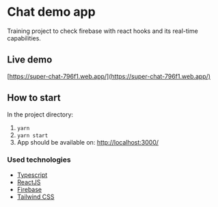 # Chat demo app

Training project to check firebase with react hooks and its real-time capabilities.

## Live demo

[https://super-chat-796f1.web.app/](https://super-chat-796f1.web.app/)

## How to start

In the project directory:

1. `yarn`
2. `yarn start`
3. App should be available on:
   [http://localhost:3000/](http://localhost:3000/)

### Used technologies

- [Typescript](https://www.typescriptlang.org/)
- [ReactJS](https://pl.reactjs.org/)
- [Firebase](https://firebase.google.com/)
- [Tailwind CSS](https://tailwindcss.com/)
